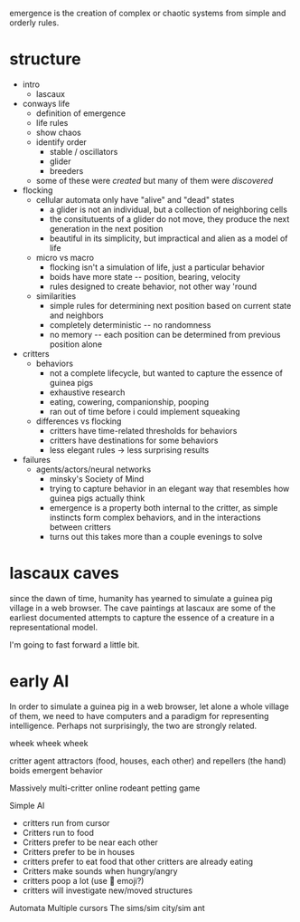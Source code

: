 emergence is the creation of complex or chaotic systems from simple and orderly rules.

# structure

- intro
    + lascaux
- conways life
    + definition of emergence
    + life rules
    + show chaos
    + identify order
        * stable / oscillators
        * glider
        * breeders
    + some of these were _created_ but many of them were _discovered_
- flocking
    + cellular automata only have "alive" and "dead" states
        * a glider is not an individual, but a collection of neighboring cells
        * the consitutuents of a glider do not move, they produce the next generation in the next position
        * beautiful in its simplicity, but impractical and alien as a model of life
    + micro vs macro
        * flocking isn't a simulation of life, just a particular behavior
        * boids have more state -- position, bearing, velocity
        * rules designed to create behavior, not other way 'round
    + similarities
        * simple rules for determining next position based on current state and neighbors
        * completely deterministic -- no randomness
        * no memory -- each position can be determined from previous position alone
- critters
    + behaviors
        * not a complete lifecycle, but wanted to capture the essence of guinea pigs
        * exhaustive research
        * eating, cowering, companionship, pooping
        * ran out of time before i could implement squeaking
    + differences vs flocking
        * critters have time-related thresholds for behaviors
        * critters have destinations for some behaviors
        * less elegant rules -> less surprising results
- failures
    + agents/actors/neural networks
        * minsky's Society of Mind
        * trying to capture behavior in an elegant way that resembles how guinea pigs actually think
        * emergence is a property both internal to the critter, as simple instincts form complex behaviors, and in the interactions between critters
        * turns out this takes more than a couple evenings to solve





# lascaux caves

since the dawn of time, humanity has yearned to simulate a guinea pig village in a web browser. The cave paintings at lascaux are some of the earliest documented attempts to capture the essence of a creature in a representational model.

I'm going to fast forward a little bit.

# early AI

In order to simulate a guinea pig in a web browser, let alone a whole village of them, we need to have computers and a paradigm for representing intelligence. Perhaps not surprisingly, the two are strongly related.







wheek wheek wheek

critter agent
attractors (food, houses, each other) and repellers (the hand)
boids
emergent behavior

Massively multi-critter online rodeant petting game

Simple AI
- critters run from cursor
- Critters run to food
- Critters prefer to be near each other
- Critters prefer to be in houses
- critters prefer to eat food that other critters are already eating
- Critters make sounds when hungry/angry
- critters poop a lot (use 💩 emoji?)
- critters will investigate new/moved structures

Automata 
Multiple cursors
The sims/sim city/sim ant